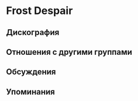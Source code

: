 # Frost Despair



## Дискография


## Отношения с другими группами


## Обсуждения


## Упоминания

